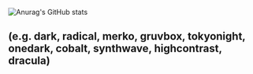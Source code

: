 ![Anurag's GitHub stats](https://github-readme-stats.vercel.app/api?username=bbuucckkyy&show_icons=true&theme=dracula)

## (e.g. dark, radical, merko, gruvbox, tokyonight, onedark, cobalt, synthwave, highcontrast, dracula)
